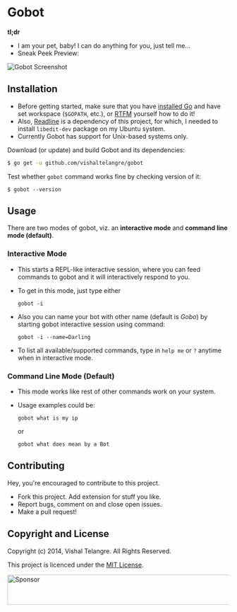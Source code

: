 Gobot
======

**tl;dr**

- I am your pet, baby! I can do anything for you, just tell me...
- Sneak Peek Preview:

![Gobot Screenshot](https://raw.github.com/vishaltelangre/gobot/master/gobot_preview.png)

## Installation

- Before getting started, make sure that you have [installed Go](http://golang.org/doc/install) and have set workspace (`$GOPATH`, etc.), or [RTFM](http://golang.org/doc/code.html) yourself how to do it!
- Also, [Readline](http://en.wikipedia.org/wiki/GNU_Readline) is a dependency of this project, for which, I needed to install `libedit-dev` package on my Ubuntu system.
- Currently Gobot has support for Unix-based systems only.

Download (or update) and build Gobot and its dependencies:

```sh
$ go get -u github.com/vishaltelangre/gobot
```

Test whether `gobot` command works fine by checking version of it:

```
$ gobot --version
```

## Usage

There are two modes of gobot, viz. an **interactive mode** and **command line mode (default)**.

### Interactive Mode
  - This starts a REPL-like interactive session, where you can feed commands to gobot and it will interactively respond to you.
  - To get in this mode, just type either

    ```
    gobot -i
    ```

  - Also you can name your bot with other name (default is _Gobo_) by starting gobot interactive session using command:

    ```
    gobot -i --name=Darling
    ```

  - To list all available/supported commands, type in `help me` or `?` anytime when in interactive mode.

### Command Line Mode (Default)
  - This mode works like rest of other commands work on your system.
  - Usage examples could be:

    ```
    gobot what is my ip
    ```

    or

    ```
    gobot what does mean by a Bot
    ```

## Contributing

  Hey, you're encouraged to contribute to this project.

  * Fork this project. Add extension for stuff you like.
  * Report bugs, comment on and close open issues.
  * Make a pull request!

## Copyright and License

Copyright (c) 2014, Vishal Telangre. All Rights Reserved.

This project is licenced under the [MIT License](LICENSE.md).

<a target='_blank' rel='nofollow' href='https://app.codesponsor.io/link/PfwgcRiC73ERAe1WTDUo4DmM/vishaltelangre/gobot'>
  <img alt='Sponsor' width='888' height='68' src='https://app.codesponsor.io/embed/PfwgcRiC73ERAe1WTDUo4DmM/vishaltelangre/gobot.svg' />
</a>
